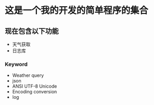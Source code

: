 # 这是一个我的开发的简单程序的集合

## 现在包含以下功能

* 天气获取
* 日志库

### Keyword

* Weather query
* json
* ANSI UTF-8 Unicode
* Encoding conversion
* log